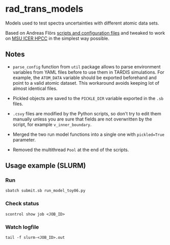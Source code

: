 # rad_trans_models

Models used to test spectra uncertainties with different atomic data sets.

Based on Andreas Flörs [scripts and configuration files](https://github.com/tardis-sn/tardis-setups/tree/master/rad_trans_models) and tweaked to work on [MSU ICER HPCC](https://wiki.hpcc.msu.edu/) in the simplest way possible.


## Notes

- `parse_config` function from `util` package allows to parse environment variables from YAML files before to use them in TARDIS simulations. For example, the `ATOM_DATA` variable should be exported beforehand and point to a valid atomic dataset. This workaround avoids keeping lot of almost identical files.

- Pickled objects are saved to the `PICKLE_DIR` variable exported in the `.sb` files.

- `.csvy` files are modified by the Python scripts, so don't try to edit them manually unless you are sure that fields are not overwritten by the script, for example `v_inner_boundary`.

- Merged the two run model functions into a single one with `pickled=True` parameter.

- Removed the multithread `Pool` at the end of the scripts.


## Usage example (SLURM)

### Run

```
sbatch submit.sb run_model_toy06.py
```

### Check status

```
scontrol show job <JOB_ID>
```

### Watch logfile

```
tail -f slurm-<JOB_ID>.out
```
